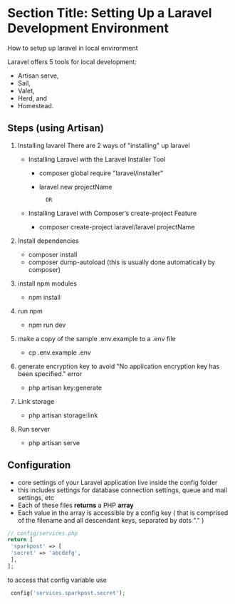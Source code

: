 <!-- @format -->

# Section Title: Setting Up a Laravel Development Environment

How to setup up laravel in local environment

Laravel offers 5 tools for local development:

- Artisan serve,
- Sail,
- Valet,
- Herd, and
- Homestead.

## Steps (using Artisan)

1.  Installing lavarel
    There are 2 ways of "installing" up laravel

    - Installing Laravel with the Laravel Installer Tool

      - composer global require "laravel/installer"
      - laravel new projectName

              OR

    - Installing Laravel with Composer’s create-project Feature
      - composer create-project laravel/laravel projectName

2.  Install dependencies

    - composer install
    - composer dump-autoload (this is usually done automatically by composer)

3.  install npm modules

    - npm install

4.  run npm

    - npm run dev

5.  make a copy of the sample .env.example to a .env file

    - cp .env.example .env

6.  generate encryption key to avoid "No application encryption key has been specified." error

    - php artisan key:generate

7.  Link storage

    - php artisan storage:link

8.  Run server
    - php artisan serve

## Configuration

- core settings of your Laravel application live inside the config folder
- this includes settings for database connection settings, queue
  and mail settings, etc
- Each of these files **returns** a PHP **array**
- Each value in the array is accessible by a config key ( that is comprised of the filename and all descendant keys, separated by dots "." )

```php
// config/services.php
return [
 'sparkpost' => [
 'secret' => 'abcdefg',
 ],
];

```

to access that config variable use

```php
 config('services.sparkpost.secret');
```
